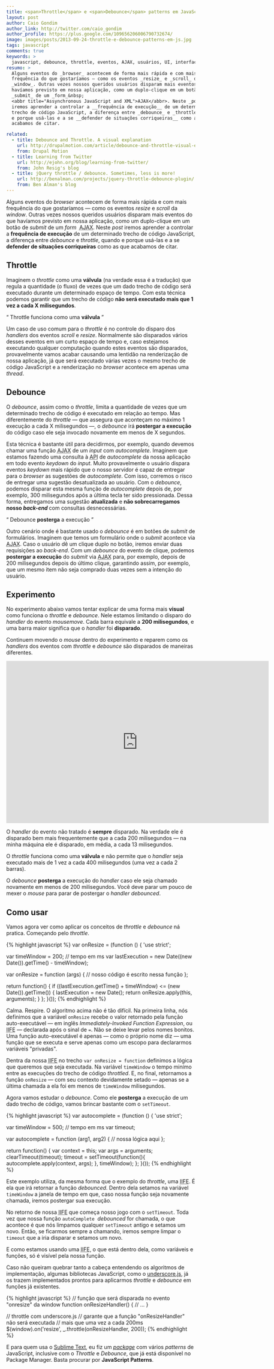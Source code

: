 ```yaml
---
title: <span>Throttle</span> e <span>Debounce</span> patterns em JavaScript
layout: post
author: Caio Gondim
author_link: http://twitter.com/caio_gondim
author_profile: https://plus.google.com/109656206006790732674/
image: images/posts/2013-09-24-throttle-e-debounce-patterns-em-js.jpg
tags: javascript
comments: true
keywords: >
  javascript, debounce, throttle, eventos, AJAX, usuários, UI, interface
resumo: >
  Alguns eventos do _browser_ acontecem de forma mais rápida e com mais
  frequência do que gostaríamos — como os eventos _resize_ e _scroll_ da
  _window_. Outras vezes nossos queridos usuários disparam mais eventos do que
  havíamos previsto em nossa aplicação, como um duplo-clique em um botão de
  _submit_ de um _form_&nbsp;
  <abbr title="Assynchronous JavaScript and XML">AJAX</abbr>. Neste _post_
  iremos aprender a controlar a __frequência de execução__ de um determinado
  trecho de código JavaScript, a diferença entre _debounce_ e _throttle_, quando
  e porque usá-las e a se __defender de situações corriqueiras__ como as que
  acabamos de citar.

related:
  - title: Debounce and Throttle. A visual explanation
    url: http://drupalmotion.com/article/debounce-and-throttle-visual-explanation
    from: Drupal Motion
  - title: Learning from Twitter
    url: http://ejohn.org/blog/learning-from-twitter/
    from: John Resig's blog
  - title: jQuery throttle / debounce. Sometimes, less is more!
    url: http://benalman.com/projects/jquery-throttle-debounce-plugin/
    from: Ben Alman's blog
---
```


Alguns eventos do _browser_ acontecem de forma mais rápida e com mais frequência
do que gostaríamos — como os eventos _resize_ e _scroll_ da _window_. Outras
vezes nossos queridos usuários disparam mais eventos do que havíamos previsto em
nossa aplicação, como um duplo-clique em um botão de _submit_ de um _form_&nbsp;
<abbr title="Assynchronous JavaScript and XML">AJAX</abbr>. Neste _post_ iremos
aprender a controlar a __frequência de execução__ de um determinado trecho de
código JavaScript, a diferença entre _debounce_ e _throttle_, quando e porque
usá-las e a se __defender de situações corriqueiras__ como as que acabamos de
citar.


## Throttle

Imaginem o _throttle_ como uma __válvula__ (na verdade essa é a tradução) que
regula a quantidade (o fluxo) de vezes que um dado trecho de código será
executado durante um determinado espaço de tempo. Com esta técnica podemos
garantir que um trecho de código __não será executado mais que 1 vez a
cada X milisegundos__.

<q class="pushing-quotes">
  Throttle funciona como uma <strong>válvula</strong>
</q>

Um caso de uso comum para o _throttle_ é no controle do disparo dos _handlers_
dos eventos _scroll_ e _resize_. Normalmente são disparados vários desses
eventos em um curto espaço de tempo e, caso estejamos executando qualquer
computação quando estes eventos são disparados, provavelmente vamos acabar
causando uma lentidão na renderização de nossa aplicação, já que será executado
várias vezes o mesmo trecho de código JavaScript e a renderização no _browser_
acontece em apenas uma _thread_.


## Debounce

O _debounce_, assim como o _throttle_, limita a quantidade de vezes que um
determinado trecho de código é executado em relação ao tempo. Mas diferentemente
do _throttle_ — que assegura que aconteçam no máximo 1 execução a cada X
milisegundos —, o _debounce_ irá __postergar a execução__ do código caso ele
seja invocado novamente em menos de X segundos.

Esta técnica é bastante útil para decidirmos, por exemplo, quando devemos chamar
uma função <abbr title="Assynchronous JavaScript and XML">AJAX</abbr> de um
_input_ com _autocomplete_. Imaginem que estamos fazendo uma consulta à
<abbr title="Application Program Interface">API</abbr> de _autocomplete_ da
nossa aplicação em todo evento _keydown_ do _input_. Muito provavelmente o
usuário dispara eventos _keydown_ mais rápido que o nosso servidor é capaz de
entregar para o _browser_ as sugestões de _autocomplete_. Com isso, corremos o
risco de entregar uma sugestão desatualizada ao usuário. Com o _debounce_,
podemos disparar esta mesma função de _autocomplete_ depois de, por exemplo, 300
milisegundos após a última tecla ter sido pressionada. Dessa forma, entregamos
uma sugestão __atualizada__ e <strong>não sobrecarregamos nosso <em>back-end</em>
</strong> com consultas desnecessárias.

<q class="pushing-quotes">
  Debounce <strong>posterga</strong> a execução
</q>

Outro cenário onde é bastante usado o _debounce_ é em botões de _submit_ de
formulários. Imaginem que temos um formulário onde o _submit_ acontece via
<abbr title="Assynchronous JavaScript and XML">AJAX</abbr>. Caso o usuário dê um
clique duplo no botão, iremos enviar duas requisições ao _back-end_. Com um
_debounce_ do evento de clique, podemos __postergar a execução__ do _submit_ via
<abbr title="Assynchronous JavaScript and XML">AJAX</abbr> para, por exemplo,
depois de 200 milisegundos depois do último clique, garantindo assim, por
exemplo, que um mesmo item não seja comprado duas vezes sem a intenção do
usuário.


## Experimento

No experimento abaixo vamos tentar explicar de uma forma mais __visual__ como
funciona o _throttle_ e _debounce_. Nele estamos limitando o disparo do
_handler_ do evento _mousemove_. Cada barra equivale a __200 milisegundos__, e
uma barra maior significa que o _handler_ foi __disparado__.

Continuem movendo o _mouse_ dentro do experimento e reparem como os _handlers_
dos eventos com _throttle_ e _debounce_ são disparados de maneiras diferentes.

<iframe
  src="http://caiogondim.github.io/js-debounce-throttle-visual-explanation/"
  height="432"
  width="700"
  class="img"
  frameborder="0"
>
</iframe>

O _handler_ do evento não tratado é __sempre__ disparado. Na verdade ele é
disparado bem mais frequentemente que a cada 200 milisegundos — na minha máquina
ele é disparado, em média, a cada 13 milisegundos.

O _throttle_ funciona como uma __válvula__ e não permite que o _handler_ seja
executado mais de 1 vez a cada 400 milisegundos (uma vez a cada 2 barras).

O _debounce_ __posterga__ a execução do _handler_ caso ele seja chamado
novamente em menos de 200 milisegundos. Você deve parar um pouco de mexer o
_mouse_ para parar de postergar o _handler_ _debounced_.


## Como usar

Vamos agora ver como aplicar os conceitos de _throttle_ e _debounce_ ná
pratica. Começando pelo _throttle_.


{% highlight javascript %}
var onResize = (function () {
  'use strict';

  var timeWindow = 200; // tempo em ms
  var lastExecution = new Date((new Date()).getTime() - timeWindow);

  var onResize = function (args) {
     // nosso código é escrito nessa função
  };

  return function() {
    if ((lastExecution.getTime() + timeWindow) <= (new Date()).getTime()) {
      lastExecution = new Date();
      return onResize.apply(this, arguments);
    }
  };
}());
{% endhighlight %}

Calma. Respire. O algoritmo acima não é tão difícil. Na primeira linha, nós
definimos que a variável `onResize` recebe o valor retornado pela função
auto-executável — em inglês _Immediately-Invoked Function Expression_, ou
<abbr title="Immediately-Invoked Function Expression">IIFE</abbr> — declarada
após o sinal de `=`. Não se deixe levar pelos nomes bonitos. Uma função
auto-executável é apenas — como o próprio nome diz — uma função que se executa e
serve apenas como um escopo para declararmos variáveis "privadas".

Dentra da nossa <abbr title="Immediately-Invoked Function Expression">IIFE</abbr>
no trecho `var onResize = function` definimos a lógica que queremos que seja
executada. Na variável `timeWindow` o tempo minímo entre as execuções do trecho
de código _throttled_. E, no final, retornamos a função `onResize` — com seu
contexto devidamente setado — apenas se a última chamada a ela foi em menos de
`timeWindow` milisegundos.

Agora vamos estudar o _debounce_. Como ele __posterga__ a execução de um dado
trecho de código, vamos brincar bastante com o `setTimeout`.

{% highlight javascript %}
var autocomplete = (function () {
  'use strict';

  var timeWindow = 500; // tempo em ms
  var timeout;

  var autocomplete = function (arg1, arg2) {
    // nossa lógica aqui
  };

  return function() {
    var context = this;
    var args = arguments;
    clearTimeout(timeout);
    timeout = setTimeout(function(){
      autocomplete.apply(context, args);
    }, timeWindow);
  };
}());
{% endhighlight %}

Este exemplo utiliza, da mesma forma que o exemplo do _throttle_, uma
<abbr title="Immediately-Invoked Function Expression">IIFE</abbr>. É ela que irá
retornar a função _debounced_. Dentro dela setamos na variável `timeWindow`
a janela de tempo em que, caso nossa função seja novamente chamada, iremos
postergar sua execução.

No retorno de nossa <abbr title="Immediately-Invoked Function Expression">IIFE</abbr>
que começa nosso jogo com o `setTimeout`. Toda vez que nossa função `autoComplete`
&nbsp;_debounced_ for chamada, o que acontece é que nós limpamos qualquer
`setTimeout` antigo e setamos um novo. Então, se ficarmos sempre a chamando,
iremos sempre limpar o `timeout` que a iria disparar e setamos um novo.

E como estamos usando uma <abbr title="Immediately-Invoked Function Expression">IIFE</abbr>,
o que está dentro dela, como variáveis e funções, só é visível pela nossa função.

Caso não queiram quebrar tanto a cabeça entendendo os algoritmos de implementação,
algumas bibliotecas JavaScript, como o [underscore.js](http://underscorejs.org/),
já os trazem implementados prontos para aplicarmos _throttle_ e _debounce_ em
funções já existentes.

{% highlight javascript %}
// função que será disparada no evento "onresize" da window
function onResizeHandler() {
  // ...
}

// throttle com underscore.js
// garante que a função "onResizeHandler" não será executada
// mais que uma vez a cada 200ms
$(window).on('resize', _.throttle(onResizeHandler, 200));
{% endhighlight %}

E para quem usa o [Sublime Text](http://www.sublimetext.com/), eu fiz um
[_package_](https://github.com/caiogondim/js-patterns-sublime-snippets) com
vários _patterns_ de JavaScript, inclusive com o _Throttle_ e _Debounce_, que já
está disponível no Package Manager. Basta procurar por __JavaScript Patterns__.
